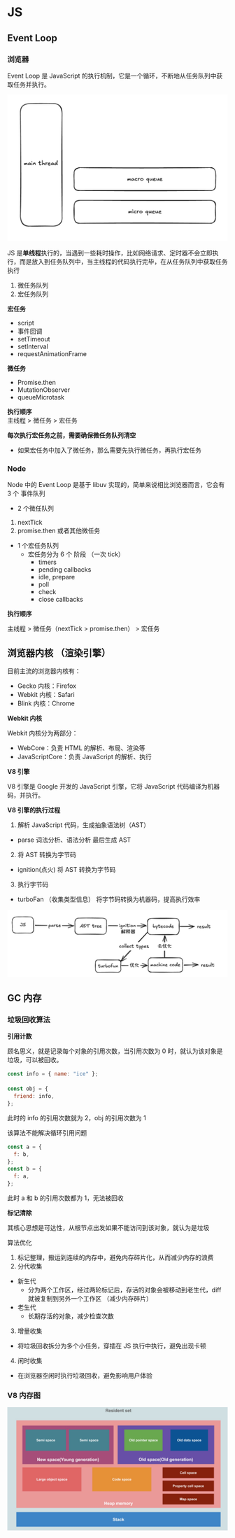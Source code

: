 # JS

## Event Loop

### 浏览器

Event Loop 是 JavaScript 的执行机制，它是一个循环，不断地从任务队列中获取任务并执行。

![event-loop](../image/event-loop.png)

JS 是**单线程**执行的，当遇到一些耗时操作，比如网络请求、定时器不会立即执行，而是放入到任务队列中，当主线程的代码执行完毕，在从任务队列中获取任务执行

1. 微任务队列
2. 宏任务队列

**宏任务**

- script
- 事件回调
- setTimeout
- setInterval
- requestAnimationFrame

**微任务**

- Promise.then
- MutationObserver
- queueMicrotask

**执行顺序**  
主线程 > 微任务 > 宏任务

**每次执行宏任务之前，需要确保微任务队列清空**

- 如果宏任务中加入了微任务，那么需要先执行微任务，再执行宏任务

### Node

Node 中的 Event Loop 是基于 libuv 实现的，简单来说相比浏览器而言，它会有 3 个 事件队列

- 2 个微任队列

1. nextTick
2. promise.then 或者其他微任务

- 1 个宏任务队列
  - 宏任务分为 6 个 阶段 （一次 tick）
    - timers
    - pending callbacks
    - idle, prepare
    - poll
    - check
    - close callbacks

**执行顺序**

主线程 > 微任务（nextTick > promise.then） > 宏任务

## 浏览器内核 （渲染引擎）

目前主流的浏览器内核有：

- Gecko 内核：Firefox
- Webkit 内核：Safari
- Blink 内核：Chrome

**Webkit 内核**

Webkit 内核分为两部分：

- WebCore：负责 HTML 的解析、布局、渲染等
- JavaScriptCore：负责 JavaScript 的解析、执行

**V8 引擎**

V8 引擎是 Google 开发的 JavaScript 引擎，它将 JavaScript 代码编译为机器码，并执行。

**V8 引擎的执行过程**

1. 解析 JavaScript 代码，生成抽象语法树（AST）

- parse 词法分析、语法分析 最后生成 AST

2. 将 AST 转换为字节码

- ignition(点火) 将 AST 转换为字节码

3. 执行字节码

- turboFan （收集类型信息） 将字节码转换为机器码，提高执行效率

![v8](../image/v8.jpg)

## GC 内存

### 垃圾回收算法

**引用计数**

顾名思义，就是记录每个对象的引用次数，当引用次数为 0 时，就认为该对象是垃圾，可以被回收。

```js
const info = { name: "ice" };

const obj = {
  friend: info,
};
```

此时的 info 的引用次数就为 2，obj 的引用次数为 1

该算法不能解决循环引用问题

```js
const a = {
  f: b,
};
const b = {
  f: a,
};
```

此时 a 和 b 的引用次数都为 1，无法被回收

**标记清除**

其核心思想是可达性，从根节点出发如果不能访问到该对象，就认为是垃圾

算法优化

1. 标记整理，搬运到连续的内存中，避免内存碎片化，从而减少内存的浪费
2. 分代收集

- 新生代
  - 分为两个工作区，经过两轮标记后，存活的对象会被移动到老生代，diff 就被复制到另外一个工作区 （减少内存碎片）
- 老生代
  - 长期存活的对象，减少检查次数

3. 增量收集

- 将垃圾回收拆分为多个小任务，穿插在 JS 执行中执行，避免出现卡顿

4. 闲时收集

- 在浏览器空闲时执行垃圾回收，避免影响用户体验

### V8 内存图

![memory](../image/memory.jpg)
